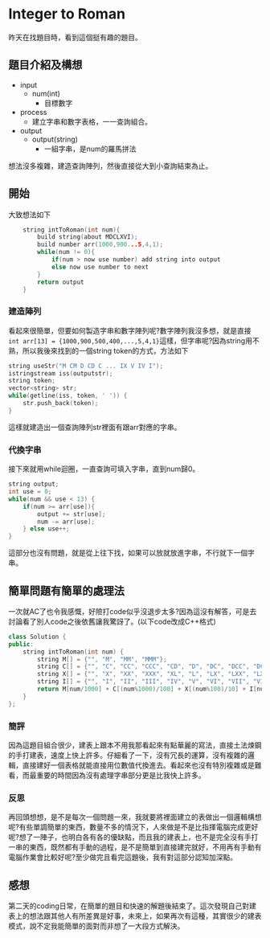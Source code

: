 # Integer to Roman
昨天在找題目時，看到這個挺有趣的題目。
## 題目介紹及構想
- input
  - num(int)
    - 目標數字
- process
  - 建立字串和數字表格，一一查詢組合。
- output
  - output(string)
    - 一組字串，是num的羅馬拼法

想法沒多複雜，建造查詢陣列，然後直接從大到小查詢結束為止。

## 開始
大致想法如下
``` C++ =
    string intToRoman(int num){
        build string(about MDCLXVI);
        build number arr(1000,900...5,4,1);
        while(num != 0){
            if(num > now use number) add string into output
            else now use number to next
        }
        return output
    }
```
### 建造陣列
看起來很簡單，但要如何製造字串和數字陣列呢?數字陣列我沒多想，就是直接`int arr[13] = {1000,900,500,400,...,5,4,1}`這樣，但字串呢?因為string用不熟，所以我後來找到的一個string token的方式，方法如下
``` C++ =
string useStr("M CM D CD C ... IX V IV I");
istringstream iss(outputstr);
string token;
vector<string> str;
while(getline(iss, token, ' ')) {
    str.push_back(token);
}
```
這樣就建造出一個查詢陣列str裡面有跟arr對應的字串。
### 代換字串
接下來就用while迴圈，一直查詢可填入字串，直到num歸0。
``` C++ =
string output;
int use = 0;
while(num && use < 13) {
    if(num >= arr[use]){
        output += str[use];
        num -= arr[use];
    } else use++;
}
```
這部分也沒有問題，就是從上往下找，如果可以放就放進字串，不行就下一個字串。

## 簡單問題有簡單的處理法
一次就AC了也令我感慨，好險打code似乎沒退步太多?因為這沒有解答，可是去討論看了別人code之後依舊讓我驚訝了。(以下code改成C++格式)
```C++ = 
class Solution {
public:
    string intToRoman(int num) {
        string M[] = {"", "M", "MM", "MMM"};
        string C[] = {"", "C", "CC", "CCC", "CD", "D", "DC", "DCC", "DCCC", "CM"};
        string X[] = {"", "X", "XX", "XXX", "XL", "L", "LX", "LXX", "LXXX", "XC"};
        string I[] = {"", "I", "II", "III", "IV", "V", "VI", "VII", "VIII", "IX"};
        return M[num/1000] + C[(num%1000)/100] + X[(num%100)/10] + I[num%10];
    }
};
```
### 簡評
因為這題目組合很少，建表上跟本不用我那看起來有點華麗的寫法，直接土法煉鋼的手打建表，速度上快上許多。仔細看了一下，沒有冗長的運算，沒有複雜的邏輯，直接建好一個表格就能直接用位數值代換進去。看起來也沒有特別複雜或是難看，而最重要的時間因為沒有處理字串部分更是比我快上許多。
### 反思
再回頭想想，是不是每次一個問題一來，我就要將裡面建立的表做出一個邏輯構想呢?有些單調簡單的東西，數量不多的情況下，人來做是不是比指揮電腦完成更好呢?想了一陣子，也明白各有各的優缺點，而且我的建表上，也不是完全沒有手打一串的東西，既然都有手動的過程，是不是簡單到直接建完就好，不用再有手動有電腦作業會比較好呢?至少做完且看完這題後，我有對這部分認知加深點。

## 感想
第二天的coding日常，在簡單的題目和快速的解題後結束了。這次發現自己對建表上的想法跟其他人有所差異是好事，未來上，如果再次有這種，其實很少的建表模式，說不定我能簡單的面對而非想了一大段方式解決。